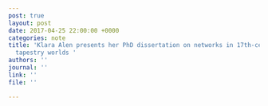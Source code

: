 ```yaml
---
post: true
layout: post
date: 2017-04-25 22:00:00 +0000
categories: note
title: 'Klara Alen presents her PhD dissertation on networks in 17th-century Antwerp
  tapestry worlds '
authors: ''
journal: ''
link: ''
file: ''

---
```

